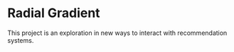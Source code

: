 # Radial Gradient

This project is an exploration in new ways to interact with recommendation systems.
